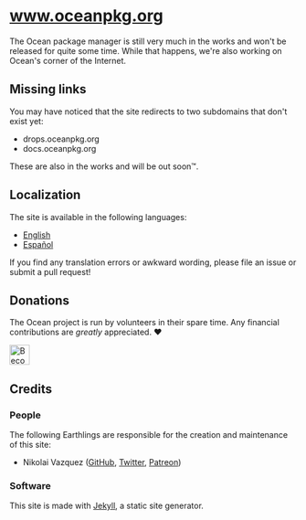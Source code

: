 # www.oceanpkg.org

The Ocean package manager is still very much in the works and won't be released
for quite some time. While that happens, we're also working on Ocean's corner of
the Internet.

## Missing links

You may have noticed that the site redirects to two subdomains that don't exist
yet:
- drops.oceanpkg.org
- docs.oceanpkg.org

These are also in the works and will be out soon™.

## Localization

The site is available in the following languages:

- [English](https://www.oceanpkg.org/en-US/)
- [Español](https://www.oceanpkg.org/es-ES/)

If you find any translation errors or awkward wording, please file an issue or
submit a pull request!

## Donations

The Ocean project is run by volunteers in their spare time. Any financial
contributions are _greatly_ appreciated. ❤️

<a href="https://www.patreon.com/oceanpkg">
  <img src="https://c5.patreon.com/external/logo/become_a_patron_button.png" alt="Become a Patron!" height="35">
</a>

## Credits

### People

The following Earthlings are responsible for the creation and maintenance of
this site:

- Nikolai Vazquez ([GitHub](https://github.com/nvzqz), [Twitter](https://twitter.com/NikolaiVazquez), [Patreon](https://www.patreon.com/nvzqz))

### Software

This site is made with [Jekyll](https://jekyllrb.com), a static site generator.
